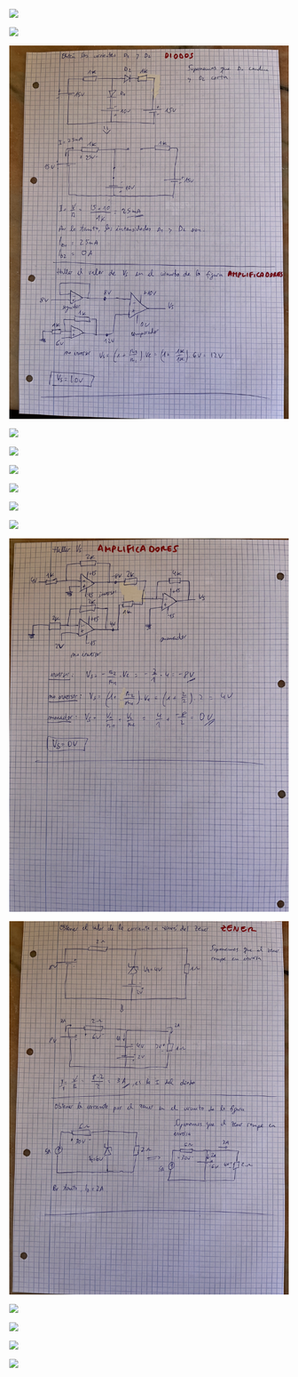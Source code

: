 ![](./img/IMG_3370.jpeg)

![](./img/IMG_3371.jpeg)

![](./img/IMG_3372.jpeg)

![](./img/IMG_3373.jpeg)

![](./img/IMG_3374.jpeg)

![](./img/IMG_3375.jpeg)

![](./img/IMG_3376.jpeg)

![](./img/IMG_3377.jpeg)

![](./img/IMG_3378.jpeg)

![](./img/IMG_3379.jpeg)

![](./img/IMG_3380.jpeg)

![](./img/IMG_3381.jpeg)

![](./img/IMG_3382.jpeg)

![](./img/IMG_3383.jpeg)

![](./img/IMG_3384.jpeg)